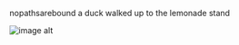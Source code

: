 nopathsarebound
a duck walked up to the lemonade stand


![image alt](https://github.com/nopathsarebound/beefleaf-not-doomed-i-promise/blob/7c3f6cdc9799cedb1d62e0004b3730192ca3b538/Untitled277_20251011173708.PNG)
